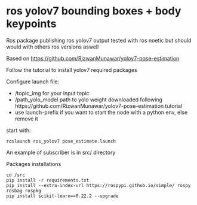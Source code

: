 # ros yolov7 bounding boxes + body keypoints
Ros package publishing ros yolov7 output tested with ros noetic but should would with others ros versions aswell <br/>

Based on https://github.com/RizwanMunawar/yolov7-pose-estimation <br/>

Follow the tutorial to install yolov7 required packages <br/>

Configure launch file: <br/>
<ul>
  <li>/topic_img for your input topic</li>
  <li>/path_yolo_model path to yolo weight downloaded following https://github.com/RizwanMunawar/yolov7-pose-estimation tutorial</li>
  <li>use launch-prefix if you want to start the node with a python env, else remove it</li>
</ul>

start with: 
<pre><code>roslaunch ros_yolov7 pose_estimate.launch
</code></pre>

An example of subscriber is in src/ directory

Packages installations
    
    cd /src
    pip install -r requirements.txt
    pip install --extra-index-url https://rospypi.github.io/simple/ rospy rosbag rospkg
    pip install scikit-learn==0.22.2 --upgrade
    